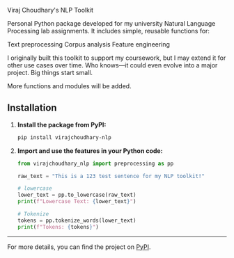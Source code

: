 Viraj Choudhary's NLP Toolkit

Personal Python package developed for my university Natural Language Processing lab assignments.
It includes simple, reusable functions for:

Text preprocessing
Corpus analysis
Feature engineering

I originally built this toolkit to support my coursework, but I may extend it for other use cases over time. Who knows—it could even evolve into a major project. Big things start small.

More functions and modules will be added.

## Installation

1.  **Install the package from PyPI:**
    ```bash
    pip install virajchoudhary-nlp
    ```

2.  **Import and use the features in your Python code:**
    ```python
    from virajchoudhary_nlp import preprocessing as pp

    raw_text = "This is a 123 test sentence for my NLP toolkit!"

    # lowercase
    lower_text = pp.to_lowercase(raw_text)
    print(f"Lowercase Text: {lower_text}")

    # Tokenize
    tokens = pp.tokenize_words(lower_text)
    print(f"Tokens: {tokens}")
    ```

---

For more details, you can find the project on [PyPI](https://pypi.org/project/virajchoudhary-nlp/).
